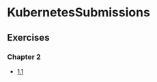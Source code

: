 # KubernetesSubmissions

## Exercises

### Chapter 2

- [1.1](https://github.com/BetterCallSaud/KubernetesSubmissions/tree/1.1/logger)